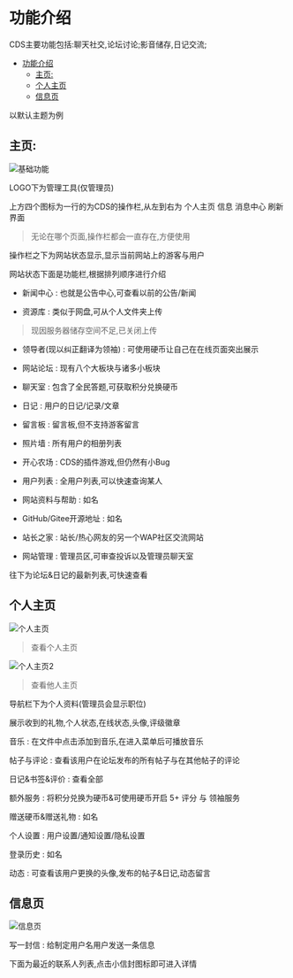 # 功能介绍

CDS主要功能包括:聊天社交,论坛讨论;影音储存,日记交流;

- [功能介绍](#功能介绍)
  - [主页:](#主页)
  - [个人主页](#个人主页)
  - [信息页](#信息页)



以默认主题为例


## 主页:

![基础功能](/image/%E5%9F%BA%E7%A1%80%E5%8A%9F%E8%83%BD.png)

LOGO下为管理工具(仅管理员)

上方四个图标为一行的为CDS的操作栏,从左到右为 个人主页 信息 消息中心 刷新界面
>无论在哪个页面,操作栏都会一直存在,方便使用

操作栏之下为网站状态显示,显示当前网站上的游客与用户

网站状态下面是功能栏,根据排列顺序进行介绍

 - 新闻中心 : 也就是公告中心,可查看以前的公告/新闻

 - 资源库 : 类似于网盘,可从个人文件夹上传
 >现因服务器储存空间不足,已关闭上传

 - 领导者(现以纠正翻译为领袖) : 可使用硬币让自己在在线页面突出展示

 - 网站论坛 : 现有八个大板块与诸多小板块

 - 聊天室 : 包含了全民答题,可获取积分兑换硬币

 - 日记 : 用户的日记/记录/文章

 - 留言板 : 留言板,但不支持游客留言

 - 照片墙 : 所有用户的相册列表

 - 开心农场 : CDS的插件游戏,但仍然有小Bug

 - 用户列表 : 全用户列表,可以快速查询某人

 - 网站资料与帮助 : 如名

 - GitHub/Gitee开源地址 : 如名

 - 站长之家 : 站长/热心网友的另一个WAP社区交流网站

 - 网站管理 : 管理员区,可审查投诉以及管理员聊天室

 往下为论坛&日记的最新列表,可快速查看

## 个人主页

![个人主页](/image/个人主页.png)
>查看个人主页

![个人主页2](/image/个人主页2.png)
>查看他人主页

导航栏下为个人资料(管理员会显示职位)

展示收到的礼物,个人状态,在线状态,头像,评级徽章

音乐 : 在文件中点击添加到音乐,在进入菜单后可播放音乐

帖子与评论 : 查看该用户在论坛发布的所有帖子与在其他帖子的评论

日记&书签&评价 : 查看全部

额外服务 : 将积分兑换为硬币&可使用硬币开启 5+ 评分 与 领袖服务

赠送硬币&赠送礼物 : 如名

个人设置 : 用户设置/通知设置/隐私设置

登录历史 : 如名

动态 : 可查看该用户更换的头像,发布的帖子&日记,动态留言

## 信息页

![信息页](../../image/信息页.png)

写一封信 : 给制定用户名用户发送一条信息

下面为最近的联系人列表,点击小信封图标即可进入详情
